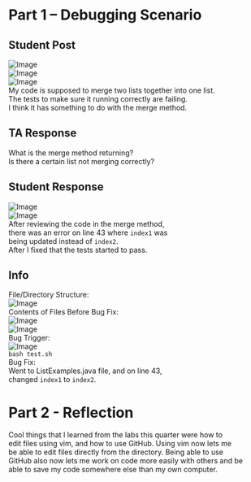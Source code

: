 Part 1 – Debugging Scenario
=============================
Student Post
--------------
![Image](5FailedTests.png)\
![Image](5Tests.png)\
![Image](5BeforeCode.png)\
My code is supposed to merge two lists together into one list.\
The tests to make sure it running correctly are failing.\
I think it has something to do with the merge method.

TA Response
--------------
What is the merge method returning?\
Is there a certain list not merging correctly?

Student Response
--------------------
![Image](5PassedTests.png)\
![Image](5AfterCode.png)\
After reviewing the code in the merge method,\
there was an error on line 43 where `index1` was\
being updated instead of `index2`.\
After I fixed that the tests started to pass.

Info
-------------
File/Directory Structure:\
![Image](5FileStructure.png)\
Contents of Files Before Bug Fix:\
![Image](5BeforeCode.png)\
![Image](5TestContent.png)\
Bug Trigger:\
![Image](5Bash.png)\
`bash test.sh`\
Bug Fix:\
Went to ListExamples.java file, and on line 43,\
changed `index1` to `index2`.

Part 2 - Reflection
===================
Cool things that I learned from the labs this quarter were how to\
edit files using vim, and how to use GitHub. Using vim now lets me\
be able to edit files directly from the directory. Being able to use\
GitHub also now lets me work on code more easily with others and be\
able to save my code somewhere else than my own computer.



